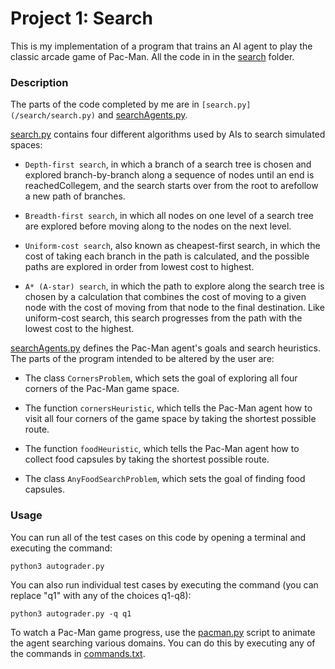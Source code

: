 # Project 1: Search

This is my implementation of a program that trains an AI agent to play the classic arcade game of Pac-Man. All the code in in the [search](/search) folder.

### Description

The parts of the code completed by me are in `[search.py](/search/search.py)` and [searchAgents.py](/search/searchAgents.py).

[search.py](/search/search.py) contains four different algorithms used by AIs to search simulated spaces:

- `Depth-first search`, in which a branch of a search tree is chosen and explored branch-by-branch along a sequence of nodes until an end is reachedCollegem, and the search starts over from the root to arefollow a new path of branches.

- `Breadth-first search`, in which all nodes on one level of a search tree are explored before moving along to the nodes on the next level.

- `Uniform-cost search`, also known as cheapest-first search, in which the cost of taking each branch in the path is calculated, and the possible paths are explored in order from lowest cost to highest.

- `A* (A-star) search`, in which the path to explore along the search tree is chosen by a calculation that combines the cost of moving to a given node with the cost of moving from that node to the final destination. Like uniform-cost search, this search progresses from the path with the lowest cost to the highest.

[searchAgents.py](/search/searchAgents.py) defines the Pac-Man agent's goals and search heuristics. The parts of the program intended to be altered by the user are:

- The class `CornersProblem`, which sets the goal of exploring all four corners of the Pac-Man game space.

- The function `cornersHeuristic`, which tells the Pac-Man agent how to visit all four corners of the game space by taking the shortest possible route.

- The function `foodHeuristic`, which tells the Pac-Man agent how to collect food capsules by taking the shortest possible route.

- The class `AnyFoodSearchProblem`, which sets the goal of finding food capsules.

### Usage

You can run all of the test cases on this code by opening a terminal and executing the command:

    python3 autograder.py

You can also run individual test cases by executing the command (you can replace "q1" with any of the choices q1-q8):

    python3 autograder.py -q q1

To watch a Pac-Man game progress, use the [pacman.py](/search/pacman.py) script to animate the agent searching various domains. You can do this by executing any of the commands in [commands.txt](/search/commands.txt).
